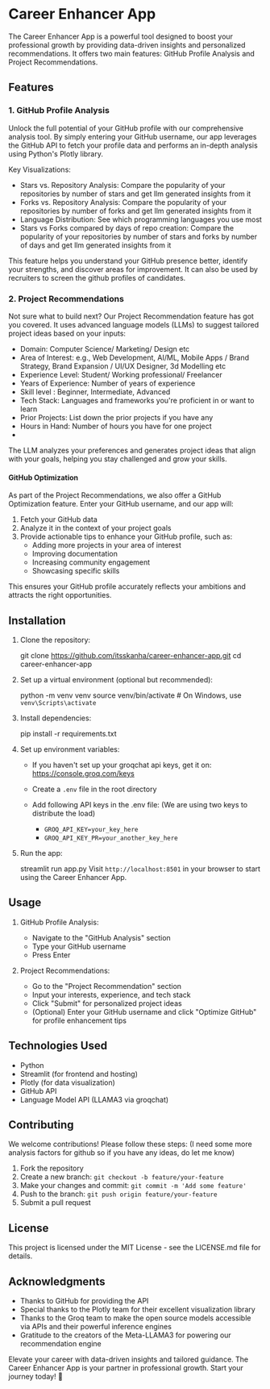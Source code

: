 # Career Enhancer App

The Career Enhancer App is a powerful tool designed to boost your professional growth by providing data-driven insights and personalized recommendations. It offers two main features: GitHub Profile Analysis and Project Recommendations.

## Features

### 1. GitHub Profile Analysis

Unlock the full potential of your GitHub profile with our comprehensive analysis tool. By simply entering your GitHub username, our app leverages the GitHub API to fetch your profile data and performs an in-depth analysis using Python's Plotly library.

Key Visualizations:
- Stars vs. Repository Analysis: Compare the popularity of your repositories by number of stars and get llm generated insights from it
- Forks vs. Repository Analysis: Compare the popularity of your repositories by number of forks and get llm generated insights from it
- Language Distribution: See which programming languages you use most
- Stars vs Forks compared by days of repo creation: Compare the popularity of your repositories by number of stars and forks by number of days and get llm generated insights from it
  
This feature helps you understand your GitHub presence better, identify your strengths, and discover areas for improvement. It can also be used by recruiters to screen the github profiles of candidates.

### 2. Project Recommendations

Not sure what to build next? Our Project Recommendation feature has got you covered. It uses advanced language models (LLMs) to suggest tailored project ideas based on your inputs:

- Domain: Computer Science/ Marketing/ Design etc
- Area of Interest: e.g., Web Development, AI/ML, Mobile Apps / Brand Strategy, Brand Expansion / UI/UX Designer, 3d Modelling etc
- Experience Level: Student/ Working professional/ Freelancer
- Years of Experience: Number of years of experience
- Skill level :  Beginner, Intermediate, Advanced
- Tech Stack: Languages and frameworks you're proficient in or want to learn
- Prior Projects: List down the prior projects if you have any
- Hours in Hand: Number of hours you have for one project
- 
The LLM analyzes your preferences and generates project ideas that align with your goals, helping you stay challenged and grow your skills.

#### GitHub Optimization

As part of the Project Recommendations, we also offer a GitHub Optimization feature. Enter your GitHub username, and our app will:

1. Fetch your GitHub data
2. Analyze it in the context of your project goals
3. Provide actionable tips to enhance your GitHub profile, such as:
   - Adding more projects in your area of interest
   - Improving documentation
   - Increasing community engagement
   - Showcasing specific skills

This ensures your GitHub profile accurately reflects your ambitions and attracts the right opportunities.

## Installation

1. Clone the repository:

   git clone https://github.com/itsskanha/career-enhancer-app.git
   cd career-enhancer-app

3. Set up a virtual environment (optional but recommended):

   python -m venv venv
   source venv/bin/activate  # On Windows, use `venv\Scripts\activate`

5. Install dependencies:

   pip install -r requirements.txt
   
7. Set up environment variables:

   - If you haven't set up your groqchat api keys, get it on: https://console.groq.com/keys

   - Create a `.env` file in the root directory
   - Add following API keys in the .env file: (We are using two keys to distribute the load)
     - `GROQ_API_KEY=your_key_here`
     - `GROQ_API_KEY_PR=your_another_key_here`
    
9. Run the app:

   streamlit run app.py
   Visit `http://localhost:8501` in your browser to start using the Career Enhancer App.

## Usage

1. GitHub Profile Analysis:
   - Navigate to the "GitHub Analysis" section
   - Type your GitHub username
   - Press Enter

2. Project Recommendations:
   - Go to the "Project Recommendation" section
   - Input your interests, experience, and tech stack
   - Click "Submit" for personalized project ideas
   - (Optional) Enter your GitHub username and click "Optimize GitHub" for profile enhancement tips

## Technologies Used

- Python
- Streamlit (for frontend and hosting)
- Plotly (for data visualization)
- GitHub API
- Language Model API (LLAMA3 via groqchat)

## Contributing

We welcome contributions! Please follow these steps: (I need some more analysis factors for github so if you have any ideas, do let me know)

1. Fork the repository
2. Create a new branch: `git checkout -b feature/your-feature`
3. Make your changes and commit: `git commit -m 'Add some feature'`
4. Push to the branch: `git push origin feature/your-feature`
5. Submit a pull request

## License

This project is licensed under the MIT License - see the LICENSE.md file for details.

## Acknowledgments

- Thanks to GitHub for providing the API
- Special thanks to the Plotly team for their excellent visualization library
- Thanks to the Groq team to make the open source models accessible via APIs and their powerful inference engines
- Gratitude to the creators of the Meta-LLAMA3 for powering our recommendation engine

Elevate your career with data-driven insights and tailored guidance. The Career Enhancer App is your partner in professional growth. Start your journey today! 🚀
